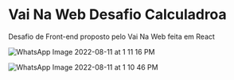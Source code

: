 # Vai Na Web Desafio Calculadroa

Desafio de Front-end proposto pelo Vai Na Web feita em React

![WhatsApp Image 2022-08-11 at 1 11 16 PM](https://user-images.githubusercontent.com/98714001/184180190-eba2a59a-3d0f-4365-8c7b-776228e9a998.jpeg)

![WhatsApp Image 2022-08-11 at 1 10 46 PM](https://user-images.githubusercontent.com/98714001/184180202-75daff21-aa33-4866-b8ba-580bced0ba85.jpeg)
